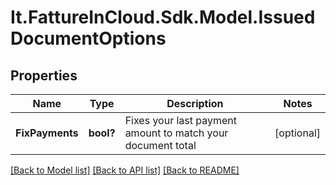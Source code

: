 # It.FattureInCloud.Sdk.Model.IssuedDocumentOptions

## Properties

Name | Type | Description | Notes
------------ | ------------- | ------------- | -------------
**FixPayments** | **bool?** | Fixes your last payment amount to match your document total | [optional] 

[[Back to Model list]](../README.md#documentation-for-models) [[Back to API list]](../README.md#documentation-for-api-endpoints) [[Back to README]](../README.md)

